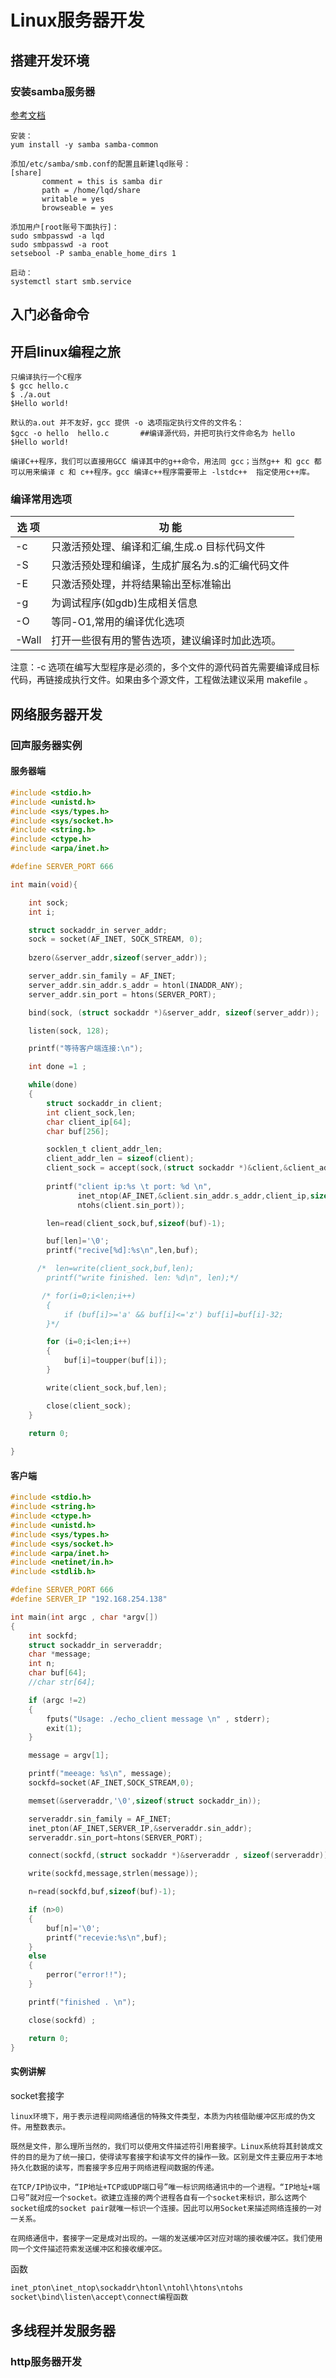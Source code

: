 # Linux服务器开发

## 搭建开发环境

### 安装samba服务器

[参考文档](https://blog.csdn.net/learner198461/article/details/77651949)

``` properties
安装：
yum install -y samba samba-common

添加/etc/samba/smb.conf的配置且新建lqd账号：
[share]
       comment = this is samba dir
       path = /home/lqd/share
       writable = yes
       browseable = yes

添加用户[root账号下面执行]：
sudo smbpasswd -a lqd
sudo smbpasswd -a root
setsebool -P samba_enable_home_dirs 1

启动：
systemctl start smb.service

```

## 入门必备命令

## 开启linux编程之旅

```
只编译执行一个C程序
$ gcc hello.c                                                                     
$ ./a.out                                                                         
$Hello world!                                                                    

默认的a.out 并不友好，gcc 提供 -o 选项指定执行文件的文件名：
$gcc -o hello  hello.c       ##编译源代码，并把可执行文件命名为 hello                
$Hello world!                                                                     

编译C++程序，我们可以直接用GCC 编译其中的g++命令，用法同 gcc；当然g++ 和 gcc 都可以用来编译 c 和 c++程序。gcc 编译c++程序需要带上 -lstdc++  指定使用c++库。
```

### **编译常用选项**

| 选   项 | 功   能                                          |
| ------- | ------------------------------------------------ |
| -c      | 只激活预处理、编译和汇编,生成.o 目标代码文件     |
| -S      | 只激活预处理和编译，生成扩展名为.s的汇编代码文件 |
| -E      | 只激活预处理，并将结果输出至标准输出             |
| -g      | 为调试程序(如gdb)生成相关信息                    |
| -O      | 等同-O1,常用的编译优化选项                       |
| -Wall   | 打开一些很有用的警告选项，建议编译时加此选项。   |

注意：-c 选项在编写大型程序是必须的，多个文件的源代码首先需要编译成目标代码，再链接成执行文件。如果由多个源文件，工程做法建议采用 makefile 。

## 网络服务器开发

### 回声服务器实例

#### 服务器端

```c
#include <stdio.h>
#include <unistd.h>
#include <sys/types.h>
#include <sys/socket.h>
#include <string.h>
#include <ctype.h>
#include <arpa/inet.h>

#define SERVER_PORT 666

int main(void){

    int sock;
    int i;

    struct sockaddr_in server_addr;
    sock = socket(AF_INET, SOCK_STREAM, 0);
    	
    bzero(&server_addr,sizeof(server_addr));

    server_addr.sin_family = AF_INET;
    server_addr.sin_addr.s_addr = htonl(INADDR_ANY);
    server_addr.sin_port = htons(SERVER_PORT);

    bind(sock, (struct sockaddr *)&server_addr, sizeof(server_addr));

    listen(sock, 128);

    printf("等待客户端连接:\n"); 

    int done =1 ;

    while(done)
    {
        struct sockaddr_in client;
        int client_sock,len;
        char client_ip[64];
        char buf[256];

        socklen_t client_addr_len;
        client_addr_len = sizeof(client);
   	    client_sock = accept(sock,(struct sockaddr *)&client,&client_addr_len);
          
        printf("client ip:%s \t port: %d \n",
               inet_ntop(AF_INET,&client.sin_addr.s_addr,client_ip,sizeof(client_ip)),
	           ntohs(client.sin_port));

        len=read(client_sock,buf,sizeof(buf)-1);

        buf[len]='\0';
        printf("recive[%d]:%s\n",len,buf);

      /*  len=write(client_sock,buf,len);
        printf("write finished. len: %d\n", len);*/

       /* for(i=0;i<len;i++)
        {
            if (buf[i]>='a' && buf[i]<='z') buf[i]=buf[i]-32;
        }*/

        for (i=0;i<len;i++)
        {
            buf[i]=toupper(buf[i]);
        }

        write(client_sock,buf,len);

        close(client_sock); 
    }

	return 0;
   
}

```

#### 客户端

```c
#include <stdio.h>
#include <string.h>
#include <ctype.h>
#include <unistd.h>
#include <sys/types.h>
#include <sys/socket.h>
#include <arpa/inet.h>
#include <netinet/in.h>
#include <stdlib.h>

#define SERVER_PORT 666
#define SERVER_IP "192.168.254.138"

int main(int argc , char *argv[])
{
	int sockfd;
	struct sockaddr_in serveraddr;
	char *message;
	int n;
	char buf[64];
	//char str[64];

	if (argc !=2)
	{
		fputs("Usage: ./echo_client message \n" , stderr);
		exit(1);
	}

	message = argv[1];

	printf("meeage: %s\n", message);
	sockfd=socket(AF_INET,SOCK_STREAM,0);

	memset(&serveraddr,'\0',sizeof(struct sockaddr_in));

	serveraddr.sin_family = AF_INET;
	inet_pton(AF_INET,SERVER_IP,&serveraddr.sin_addr);
	serveraddr.sin_port=htons(SERVER_PORT);

	connect(sockfd,(struct sockaddr *)&serveraddr , sizeof(serveraddr));

	write(sockfd,message,strlen(message));

	n=read(sockfd,buf,sizeof(buf)-1);

	if (n>0)
	{
		buf[n]='\0';
		printf("recevie:%s\n",buf);
	}
	else
	{
		perror("error!!");
	}

	printf("finished . \n");

	close(sockfd) ;

	return 0;
}

```

#### 实例讲解

socket套接字

```properties
linux环境下，用于表示进程间网络通信的特殊文件类型，本质为内核借助缓冲区形成的伪文件。用整数表示。

既然是文件，那么理所当然的，我们可以使用文件描述符引用套接字。Linux系统将其封装成文件的目的是为了统一接口，使得读写套接字和读写文件的操作一致。区别是文件主要应用于本地持久化数据的读写，而套接字多应用于网络进程间数据的传递。

在TCP/IP协议中，“IP地址+TCP或UDP端口号”唯一标识网络通讯中的一个进程。“IP地址+端口号”就对应一个socket。欲建立连接的两个进程各自有一个socket来标识，那么这两个socket组成的socket pair就唯一标识一个连接。因此可以用Socket来描述网络连接的一对一关系。

在网络通信中，套接字一定是成对出现的。一端的发送缓冲区对应对端的接收缓冲区。我们使用同一个文件描述符索发送缓冲区和接收缓冲区。

```

函数

```c
inet_pton\inet_ntop\sockaddr\htonl\ntohl\htons\ntohs
socket\bind\listen\accept\connect编程函数
```

## 多线程并发服务器

### http服务器开发

